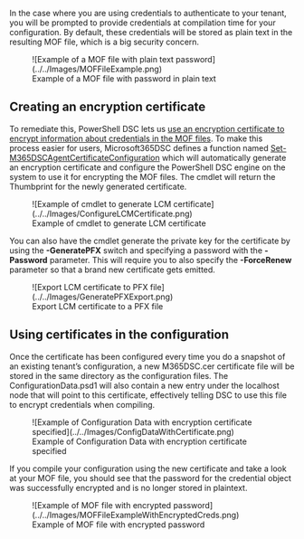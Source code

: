 In the case where you are using credentials to authenticate to your tenant, you will be prompted to provide credentials at compilation time for your configuration. By default, these credentials will be stored as plain text in the resulting MOF file, which is a big security concern.

<figure markdown>
  ![Example of a MOF file with plain text password](../../Images/MOFFileExample.png)
  <figcaption>Example of a MOF file with password in plain text</figcaption>
</figure>

## Creating an encryption certificate

To remediate this, PowerShell DSC lets us <a href="https://docs.microsoft.com/en-us/powershell/dsc/pull-server/securemof?view=dsc-1.1" target="_blank">use an encryption certificate to encrypt information about credentials in the MOF files</a>. To make this process easier for users, Microsoft365DSC defines a function named <a href="../../cmdlets/Set-M365DSCAgentCertificateConfiguration/">Set-M365DSCAgentCertificateConfiguration</a> which will automatically generate an encryption certificate and configure the PowerShell DSC engine on the system to use it for encrypting the MOF files. The cmdlet will return the Thumbprint for the newly generated certificate.

<figure markdown>
  ![Example of cmdlet to generate LCM certificate](../../Images/ConfigureLCMCertificate.png)
  <figcaption>Example of cmdlet to generate LCM certificate</figcaption>
</figure>

You can also have the cmdlet generate the private key for the certificate by using the **-GeneratePFX** switch and specifying a password with the **-Password** parameter. This will require you to also specify the **-ForceRenew** parameter so that a brand new certificate gets emitted.

<figure markdown>
  ![Export LCM certificate to PFX file](../../Images/GeneratePFXExport.png)
  <figcaption>Export LCM certificate to a PFX file</figcaption>
</figure>

## Using certificates in the configuration

Once the certificate has been configured every time you do a snapshot of an existing tenant’s configuration, a new M365DSC.cer certificate file will be stored in the same directory as the configuration files. The ConfigurationData.psd1 will also contain a new entry under the localhost node that will point to this certificate, effectively telling DSC to use this file to encrypt credentials when compiling.

<figure markdown>
  ![Example of Configuration Data with encryption certificate specified](../../Images/ConfigDataWithCertificate.png)
  <figcaption>Example of Configuration Data with encryption certificate specified</figcaption>
</figure>

If you compile your configuration using the new certificate and take a look at your MOF file, you should see that the password for the credential object was successfully encrypted and is no longer stored in plaintext.

<figure markdown>
  ![Example of MOF file with encrypted password](../../Images/MOFFileExampleWithEncryptedCreds.png)
  <figcaption>Example of MOF file with encrypted password</figcaption>
</figure>
